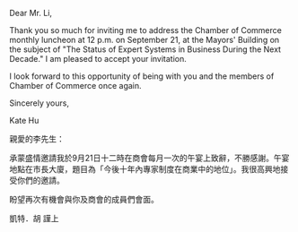 Dear Mr. Li,

Thank you so much for inviting me to address the Chamber of Commerce
monthly luncheon at 12 p.m. on September 21, at the Mayors\' Building on
the subject of \"The Status of Expert Systems in Business During the
Next Decade.\" I am pleased to accept your invitation.

I look forward to this opportunity of being with you and the members of
Chamber of Commerce once again.

Sincerely yours,

Kate Hu

親愛的李先生：

承蒙盛情邀請我於9月21日十二時在商會每月一次的午宴上致辭，不勝感謝。午宴地點在市長大廈，題目為「今後十年內專家制度在商業中的地位」。我很高興地接受你們的邀請。

盼望再次有機會與你及商會的成員們會面。

凱特．胡 謹上
